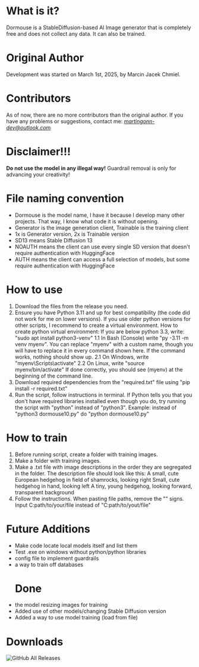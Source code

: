 # What is it?
Dormouse is a StableDiffusion-based AI Image generator that is completely free and does not collect any data. It can also be trained.
# Original Author 
Development was started on March 1st, 2025, by Marcin Jacek Chmiel.
# Contributors 
As of now, there are no more contributors than the original author.
If you have any problems or suggestions, contact me: *martingonn-dev@outlook.com*
# Disclaimer!!!
**Do not use the model in any illegal way!** Guardrail removal is only for advancing your creativity!
# File naming convention
* Dormouse is the model name, I have it because I develop many other projects. That way, I know what code it is without opening.
* Generator is the image generation client, Trainable is the training client
* 1x is Generator version, 2x is Trainable version
* SD13 means Stable Diffusion 13
* NOAUTH means the client can use every single SD version that doesn't require authentication with HuggingFace
* AUTH means the client can access a full selection of models, but some require authentication with HuggingFace
# How to use
1. Download the files from the release you need.
2. Ensure you have Python 3.11 and up for best compatibility (the code did not work for me on lower versions). If you use older python versions for other scripts, I recommend to create a virtual environment.
How to create python virtual environment:
  If you are below python 3.3, write:
    "sudo apt install python3-venv"
1.1 In Bash (Console) write "py -3.11 -m venv myenv". You can replace "myenv" with a custom name, though you will have to replace it in every command shown here.
   If the command works, nothing should show up.
   2.1 On Windows, write "myenv\Scripts\activate"
   2.2 On Linux, write "source myenv/bin/activate"
   If done correctly, you should see (myenv) at the beginning of the command line.
4. Download required dependencies from the "required.txt" file using "pip install -r required.txt"
5. Run the script, follow instructions in terminal.
   If Python tells you that you don't have required libraries installed even though you do, try running the script with "python" instead of "python3". Example: instead of "python3 dormouse10.py" do "python dormouse10.py"

# How to train
1. Before running script, create a folder with training images.
2. Make a folder with training images.
3. Make a .txt file with image descriptions in the order they are segregated in the folder. The description file should look like this:
  A small, cute European hedgehog in field of shamrocks, looking right
  Small, cute hedgehog in hand, looking left
  A tiny, young hedgehog, looking forward, transparent background
4. Follow the instructions. When pasting file paths, remove the "" signs. Input C:path/to/your/file instead of "C:path/to/yout/file"

# Future Additions
* Make code locate local models itself and list them
* Test .exe on windows without python/python libraries
* config file to implement guardrails
* a way to train off databases
  # Done
* the model resizing images for training
* Added use of other models/changing Stable Diffusion version
* Added a way to use model training (load from file)

# Downloads
![GitHub All Releases](https://img.shields.io/github/downloads/Martingonn/Dormouse-ImageGen/total)
